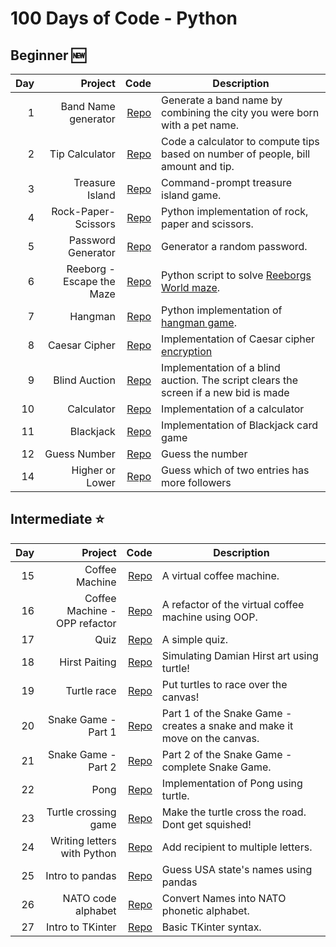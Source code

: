 # 100 Days of Code - Python

## Beginner :new:
| Day |                       Project |                                             Code | Description                                                                               |
|----:|------------------------------:|-------------------------------------------------:|-------------------------------------------------------------------------------------------|
|   1 |           Band Name generator |  [Repo](Beginner/01_band_name_generator/main.py) | Generate a band name by combining the city you were born with a pet name.                 |
|   2 |                Tip Calculator |       [Repo](Beginner/02_tip_calculator/main.py) | Code a calculator to compute tips based on number of people, bill amount and tip.         |
|   3 |               Treasure Island |      [Repo](Beginner/03_treasure_island/main.py) | Command-prompt treasure island game.                                                      |
|   4 |           Rock-Paper-Scissors |  [Repo](Beginner/04_rock_paper_scissors/main.py) | Python implementation of rock, paper and scissors.                                        |
|   5 |            Password Generator |   [Repo](Beginner/05_password_generator/main.py) | Generator a random password.                                                              |
|   6 |     Reeborg - Escape the Maze |    [Repo](Beginner/06_escaping_the_maze/main.py) | Python script to solve [Reeborgs World maze](https://reeborg.ca/reeborg.html).            |
|   7 |                       Hangman |              [Repo](Beginner/07_hangman/main.py) | Python implementation of [hangman game](https://en.wikipedia.org/wiki/Hangman_(game)).    |
|   8 |                 Caesar Cipher |        [Repo](Beginner/08_caesar_cipher/main.py) | Implementation of Caesar cipher [encryption](https://en.wikipedia.org/wiki/Caesar_cipher) |
|   9 |                 Blind Auction |        [Repo](Beginner/09_blind_auction/main.py) | Implementation of a blind auction. The script clears the screen if a new bid is made      |
|  10 |                    Calculator |           [Repo](Beginner/10_calculator/main.py) | Implementation of a calculator                                                            |
|  11 |                     Blackjack |            [Repo](Beginner/11_blackjack/main.py) | Implementation of Blackjack card game                                                     |
|  12 |                  Guess Number |          [Repo](Beginner/12_guessnumber/main.py) | Guess the number                                                                          |
|  14 |               Higher or Lower |          [Repo](Beginner/14_higherlower/main.py) | Guess which of two entries has more followers                                             |


## Intermediate :star:
| Day |                       Project |                                                        Code | Description                                                                |
|----:|------------------------------:|------------------------------------------------------------:|----------------------------------------------------------------------------|
|  15 |                Coffee Machine |               [Repo](Intermediate/15_coffeemachine/main.py) | A virtual coffee machine.                                                  |
|  16 | Coffee Machine - OPP refactor |                         [Repo](Intermediate/16_OOP/main.py) | A refactor of the virtual coffee machine using OOP.                        |
|  17 |                          Quiz |                       [Repo](Intermediate/17_quizz/main.py) | A simple quiz.                                                             |
|  18 |                 Hirst Paiting |              [Repo](Intermediate/18_hirst_painting/main.py) | Simulating Damian Hirst art using turtle!                                  |
|  19 |                   Turtle race |                  [Repo](Intermediate/19_turtlerace/main.py) | Put turtles to race over the canvas!                                       |
|  20 |           Snake Game - Part 1 |                  [Repo](Intermediate/20_snake_game/main.py) | Part 1 of the Snake Game - creates a snake and make it move on the canvas. |
|  21 |           Snake Game - Part 2 |            [Repo](Intermediate/21_snake_game_part2/main.py) | Part 2 of the Snake Game - complete Snake Game.                            |
|  22 |                          Pong |                        [Repo](Intermediate/22_pong/main.py) | Implementation of Pong using turtle.                                       |
|  23 |          Turtle crossing game |              [Repo](Intermediate/23_turtlecrossing/main.py) | Make the turtle cross the road. Dont get squished!                         |
|  24 |   Writing letters with Python |                 [Repo](Intermediate/24_files_paths/main.py) | Add recipient to multiple letters.                                         |
|  25 |               Intro to pandas | [Repo](Intermediate/25_pandas/us-states-game-start/main.py) | Guess USA state's names using pandas                                       |
|  26 |            NATO code alphabet |                        [Repo](Intermediate/26_nato/main.py) | Convert Names into NATO phonetic alphabet.                                 |
|  27 |              Intro to TKinter |                     [Repo](Intermediate/27_tkinter/main.py) | Basic TKinter syntax.                                                      |